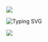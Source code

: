 ​                                 

​               

<img src="https://capsule-render.vercel.app/api?type=Slice&color=0:1a1522,100:1a1621&animation=fadeIn&height=100&text= Hi There!&fontColor=d6ace6&fontSize=40&fontAlignY=35&fontAlign=80&rotate=6.5"/>

![Typing SVG](https://readme-typing-svg.demolab.com/?center=true&width=800&height=100&size=40&color=90adde&duration=4000&lines=I%27m%20TroubleTeenZ;Welcome%20to%20my%20HomePage)

<img src="https://capsule-render.vercel.app/api?type=Slice&color=0:1a1621,100:1a1522&height=100&section=footer&text=End&&fontColor=d6ace6&fontSize=40&fontAlignY=75&fontAlign=20&rotate=6.5"/>

